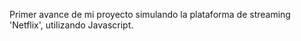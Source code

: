 Primer avance de mi proyecto simulando la plataforma de streaming 'Netflix', utilizando Javascript.
